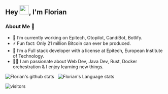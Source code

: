 ## Hey <img src="https://github.com/TheDudeThatCode/TheDudeThatCode/blob/master/Assets/Hi.gif" width="29px">, I'm Florian

### About Me 🚀
- 🔭 I’m currently working on Epitech, Otopilot, CandiBot, Botlify.
- ⚡ Fun fact: Only 21 million Bitcoin can ever be produced.
- 🌱 I’m a Full stack developer with a license at Epitech, European Institute of Technology. </br>
- 👨‍💻  I am passionate about Web Dev, Java Dev, Rust, Docker orchestration  & I enjoy learning new things. </br>

![Florian's github stats](https://github-readme-stats.vercel.app/api?username=florianepitech&show_icons=true&hide_border=true)&nbsp;&nbsp;
![Florian's Language stats](https://github-readme-stats-eight-theta.vercel.app/api/top-langs/?username=florianepitech&layout=compact&langs_count=8&hide_border=true)

![visitors](https://visitor-badge.laobi.icu/badge?page_id=florianepitech.florianepitech)
